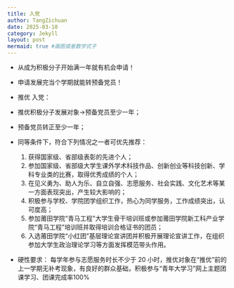 ```yaml
---
title: 入党
author: TangZichuan
date: 2025-03-10
category: Jekyll
layout: post
mermaid: true #画图或者数学式子
---
```


- 从成为积极分子开始满一年就有机会申请！
- 申请发展完当个学期就能转预备党员！



- 推优 入党：
- 推优积极分子发展对象->预备党员至少一年；
- 预备党员转正至少一年；
- 同等条件下，符合下列情况之一者可优先推荐：
  1. 获得国家级、省部级表彰的先进个人；
  2. 参加国家级、省部级大学生课外学术科技作品、创新创业等科技创新、学科专业类的比赛，取得优秀成绩的个人；
  3. 在见义勇为、助人为乐、自立自强、志愿服务、社会实践、文化艺术等某一方面表现突出，产生较大影响的；
  4. 积极参与学校、学院团学组织工作，热心为同学服务，工作成绩突出，认可度高；
  5. 参加莆田学院“青马工程”大学生骨干培训班或参加莆田学院新工科产业学院“青马工程”培训班并取得培训合格证书的团员；
  6. 入选莆田学院“小红团”基层理论宣讲团并积极开展理论宣讲工作，在组织参加大学生政治理论学习等方面发挥模范带头作用。

- 硬性要求：
  每学年参与志愿服务时长不少于 20 小时，推优对象在“推优”前的上一学期无补考现象，有良好的群众基础，积极参与“青年大学习”网上主题团课学习、团课完成率100%
